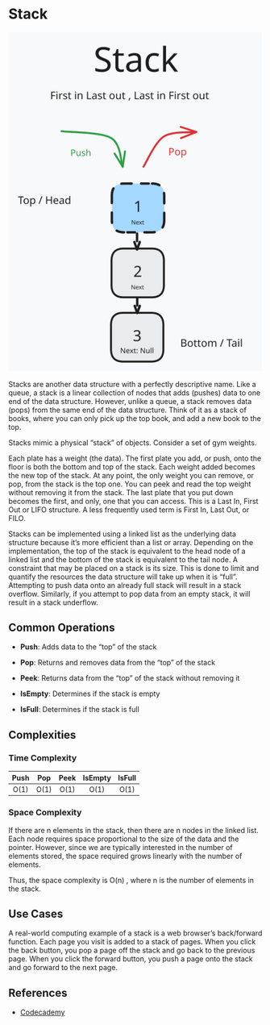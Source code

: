 # Stack

![Stack Data Structure](Stack_v3.svg)

Stacks are another data structure with a perfectly descriptive name. Like a queue, a stack is a linear collection of nodes that adds (pushes) data to one end of the data structure. However, unlike a queue, a stack removes data (pops) from the same end of the data structure. Think of it as a stack of books, where you can only pick up the top book, and add a new book to the top.

Stacks mimic a physical “stack” of objects. Consider a set of gym weights.

Each plate has a weight (the data). The first plate you add, or push, onto the floor is both the bottom and top of the stack. Each weight added becomes the new top of the stack. At any point, the only weight you can remove, or pop, from the stack is the top one. You can peek and read the top weight without removing it from the stack. The last plate that you put down becomes the first, and only, one that you can access. This is a Last In, First Out or LIFO structure. A less frequently used term is First In, Last Out, or FILO.

Stacks can be implemented using a linked list as the underlying data structure because it’s more efficient than a list or array. Depending on the implementation, the top of the stack is equivalent to the head node of a linked list and the bottom of the stack is equivalent to the tail node. A constraint that may be placed on a stack is its size. This is done to limit and quantify the resources the data structure will take up when it is “full”. Attempting to push data onto an already full stack will result in a stack overflow. Similarly, if you attempt to pop data from an empty stack, it will result in a stack underflow.

## Common Operations

- **Push**: Adds data to the “top” of the stack

- **Pop**: Returns and removes data from the “top” of the stack

- **Peek**: Returns data from the “top” of the stack without removing it

- **IsEmpty**: Determines if the stack is empty

- **IsFull**: Determines if the stack is full

## Complexities

### Time Complexity

| Push | Pop  | Peek | IsEmpty | IsFull |
| :--: | :--: | :--: | :-----: | :----: |
| O(1) | O(1) | O(1) |  O(1)   |  O(1)  |

### Space Complexity

If there are n elements in the stack, then there are n nodes in the linked list. Each node requires space proportional to the size of the data and the pointer. However, since we are typically interested in the number of elements stored, the space required grows linearly with the number of elements.

Thus, the space complexity is O(n) , where n is the number of elements in the stack.

## Use Cases

A real-world computing example of a stack is a web browser’s back/forward function. Each page you visit is added to a stack of pages. When you click the back button, you pop a page off the stack and go back to the previous page. When you click the forward button, you push a page onto the stack and go forward to the next page.

## References

- [Codecademy](https://www.codecademy.com)
